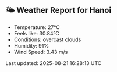 <!-- WEATHER-START -->
## 🌤 Weather Report for Hanoi

- Temperature: 27°C
- Feels like: 30.84°C
- Conditions: overcast clouds
- Humidity: 91%
- Wind Speed: 3.43 m/s

Last updated: 2025-08-21 16:28:13 UTC
<!-- WEATHER-END -->
